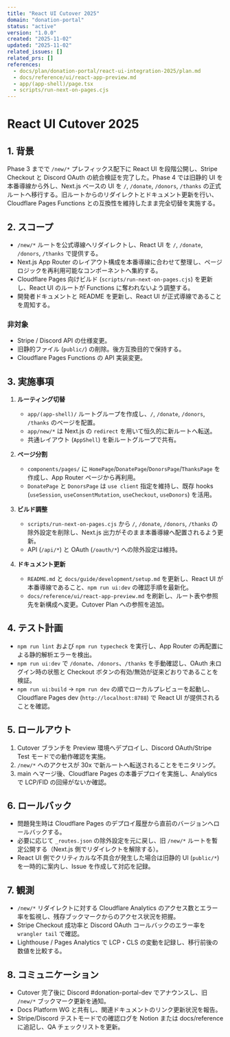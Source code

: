 ```yaml
---
title: "React UI Cutover 2025"
domain: "donation-portal"
status: "active"
version: "1.0.0"
created: "2025-11-02"
updated: "2025-11-02"
related_issues: []
related_prs: []
references:
  - docs/plan/donation-portal/react-ui-integration-2025/plan.md
  - docs/reference/ui/react-app-preview.md
  - app/(app-shell)/page.tsx
  - scripts/run-next-on-pages.cjs
---
```


# React UI Cutover 2025

## 1. 背景

Phase 3 までで `/new/*` プレフィックス配下に React UI を段階公開し、Stripe Checkout と Discord OAuth の統合検証を完了した。Phase 4 では旧静的 UI を本番導線から外し、Next.js ベースの UI を `/`, `/donate`, `/donors`, `/thanks` の正式ルートへ移行する。旧ルートからのリダイレクトとドキュメント更新を行い、Cloudflare Pages Functions との互換性を維持したまま完全切替を実施する。

## 2. スコープ

- `/new/*` ルートを公式導線へリダイレクトし、React UI を `/`, `/donate`, `/donors`, `/thanks` で提供する。
- Next.js App Router のレイアウト構成を本番導線に合わせて整理し、ページロジックを再利用可能なコンポーネントへ集約する。
- Cloudflare Pages 向けビルド (`scripts/run-next-on-pages.cjs`) を更新し、React UI のルートが Functions に奪われないよう調整する。
- 開発者ドキュメントと README を更新し、React UI が正式導線であることを周知する。

### 非対象

- Stripe / Discord API の仕様変更。
- 旧静的ファイル (`public/`) の削除。後方互換目的で保持する。
- Cloudflare Pages Functions の API 実装変更。

## 3. 実施事項

1. **ルーティング切替**
   - `app/(app-shell)/` ルートグループを作成し、`/`, `/donate`, `/donors`, `/thanks` のページを配置。
   - `app/new/*` は Next.js の `redirect` を用いて恒久的に新ルートへ転送。
   - 共通レイアウト (`AppShell`) を新ルートグループで共有。

2. **ページ分割**
   - `components/pages/` に `HomePage`/`DonatePage`/`DonorsPage`/`ThanksPage` を作成し、App Router ページから再利用。
   - `DonatePage` と `DonorsPage` は `use client` 指定を維持し、既存 hooks (`useSession`, `useConsentMutation`, `useCheckout`, `useDonors`) を活用。

3. **ビルド調整**
   - `scripts/run-next-on-pages.cjs` から `/`, `/donate`, `/donors`, `/thanks` の除外設定を削除し、Next.js 出力がそのまま本番導線へ配置されるよう更新。
   - API (`/api/*`) と OAuth (`/oauth/*`) への除外設定は維持。

4. **ドキュメント更新**
   - `README.md` と `docs/guide/development/setup.md` を更新し、React UI が本番導線であること、`npm run ui:dev` の確認手順を最新化。
   - `docs/reference/ui/react-app-preview.md` を刷新し、ルート表や参照先を新構成へ変更。Cutover Plan への参照を追加。

## 4. テスト計画

- `npm run lint` および `npm run typecheck` を実行し、App Router の再配置による静的解析エラーを検出。
- `npm run ui:dev` で `/donate`、`/donors`、`/thanks` を手動確認し、OAuth 未ログイン時の状態と Checkout ボタンの有効/無効が従来どおりであることを検証。
- `npm run ui:build` → `npm run dev` の順でローカルプレビューを起動し、Cloudflare Pages dev (`http://localhost:8788`) で React UI が提供されることを確認。

## 5. ロールアウト

1. Cutover ブランチを Preview 環境へデプロイし、Discord OAuth/Stripe Test モードでの動作確認を実施。
2. `/new/*` へのアクセスが 30x で新ルートへ転送されることをモニタリング。
3. main へマージ後、Cloudflare Pages の本番デプロイを実施し、Analytics で LCP/FID の回帰がないか確認。

## 6. ロールバック

- 問題発生時は Cloudflare Pages のデプロイ履歴から直前のバージョンへロールバックする。
- 必要に応じて `_routes.json` の除外設定を元に戻し、旧 `/new/*` ルートを暫定公開する（Next.js 側でリダイレクトを解除する）。
- React UI 側でクリティカルな不具合が発生した場合は旧静的 UI (`public/*`) を一時的に案内し、Issue を作成して対応を記録。

## 7. 観測

- `/new/*` リダイレクトに対する Cloudflare Analytics のアクセス数とエラー率を監視し、残存ブックマークからのアクセス状況を把握。
- Stripe Checkout 成功率と Discord OAuth コールバックのエラー率を `wrangler tail` で確認。
- Lighthouse / Pages Analytics で LCP・CLS の変動を記録し、移行前後の数値を比較する。

## 8. コミュニケーション

- Cutover 完了後に Discord #donation-portal-dev でアナウンスし、旧 `/new/*` ブックマーク更新を通知。
- Docs Platform WG と共有し、関連ドキュメントのリンク更新状況を報告。
- Stripe/Discord テストモードでの確認ログを Notion または docs/reference に追記し、QA チェックリストを更新。
